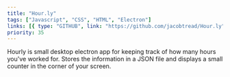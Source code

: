```yaml
---
title: "Hour.ly"
tags: ["Javascript", "CSS", "HTML", "Electron"]
links: [{ type: "GITHUB", link: "https://github.com/jacobtread/Hour.ly" }]
priority: 35
---
```


Hourly is small desktop electron app for keeping track of how many hours you've worked for.
Stores the information in a JSON file and displays a small counter in the corner of your screen.
